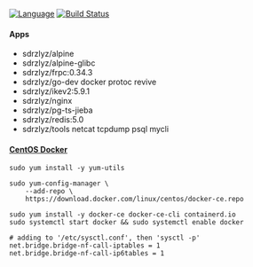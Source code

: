 [![Language](https://img.shields.io/badge/Language-Go-blue.svg)](https://golang.org/)
[![Build Status](https://www.travis-ci.org/elvizlai/docker-auto-build.svg?branch=master)](https://www.travis-ci.org/elvizlai/docker-auto-build)

#### Apps

* sdrzlyz/alpine
* sdrzlyz/alpine-glibc
* sdrzlyz/frpc:0.34.3
* sdrzlyz/go-dev docker protoc revive
* sdrzlyz/ikev2:5.9.1
* sdrzlyz/nginx
* sdrzlyz/pg-ts-jieba
* sdrzlyz/redis:5.0
* sdrzlyz/tools netcat tcpdump psql mycli

#### [CentOS Docker](https://docs.docker.com/engine/install/centos/)
```
sudo yum install -y yum-utils

sudo yum-config-manager \
    --add-repo \
    https://download.docker.com/linux/centos/docker-ce.repo

sudo yum install -y docker-ce docker-ce-cli containerd.io
sudo systemctl start docker && sudo systemctl enable docker
```
```
# adding to '/etc/sysctl.conf', then 'sysctl -p'
net.bridge.bridge-nf-call-iptables = 1
net.bridge.bridge-nf-call-ip6tables = 1
```